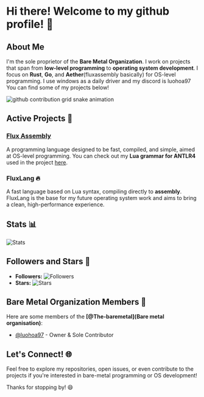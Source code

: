 # Hi there! Welcome to my github profile! 👋

## About Me
I'm the sole proprietor of the **Bare Metal Organization**. I work on projects that span from **low-level programming** to **operating system development**. I focus on **Rust**, **Go**, and **Aether**(fluxassembly basically) for OS-level programming. I use windows as a daily driver and my discord is luohoa97 You can find some of my projects below!

<picture>
  <source
    media="(prefers-color-scheme: dark)"
    srcset="https://raw.githubusercontent.com/luohoa97/luohoa97/output/github-contribution-grid-snake-dark.svg"
  />
  <source
    media="(prefers-color-scheme: light)"
    srcset="https://raw.githubusercontent.com/luohoa97/luohoa97/output/github-contribution-grid-snake.svg"
  />
  <img
    alt="github contribution grid snake animation"
    src="https://raw.githubusercontent.com/luohoa97/luohoa97/output/github-contribution-grid-snake.svg"
  />
</picture>

## Active Projects 🚀

### [Flux Assembly](https://github.com/The-baremetal/FLUXASSEMBLY)
A programming language designed to be fast, compiled, and simple, aimed at OS-level programming. You can check out my **Lua grammar for ANTLR4** used in the project [here](https://github.com/The-baremetal/FLUXASSEMBLY/blob/main/src/lua_grammar_antlr4.g4).

### **FluxLang** 🔥
A fast language based on Lua syntax, compiling directly to **assembly**. FluxLang is the base for my future operating system work and aims to bring a clean, high-performance experience.

## Stats 📊

![Stats](https://github-readme-stats.vercel.app/api?username=luohoa97&show_icons=true&hide_title=true&count_private=true&hide=prs)

## Followers and Stars 🌟

- **Followers:** ![Followers](https://img.shields.io/github/followers/The-baremetal?label=Followers&style=social)
- **Stars:** ![Stars](https://img.shields.io/github/stars/The-baremetal?label=Stars&style=social)

## Bare Metal Organization Members 🏢

Here are some members of the **[@The-baremetal](Bare metal organisation)**:

- [@luohoa97](https://github.com/luohoa97) - Owner & Sole Contributor

## Let's Connect! 🌐
Feel free to explore my repositories, open issues, or even contribute to the projects if you're interested in bare-metal programming or OS development!

Thanks for stopping by! 😄
